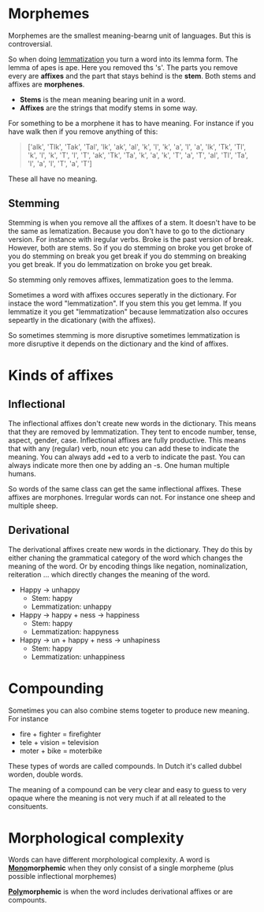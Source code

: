# Morphemes
Morphemes are the smallest meaning-bearng unit of languages. But this is controversial. 

So when doing [lemmatization](Lemma.md) you turn a word into its lemma form. The lemma of apes is ape. Here you removed ths 's'. The parts you remove every are **affixes** and the part that stays behind is the **stem**. Both stems and affixes are **morphenes**. 

- **Stems** is the mean meaning bearing unit in a word.
- **Affixes** are the strings that modify stems in some way.

For something to be a morphene it has to have meaning. For instance if you have walk then if you remove anything of this:  

>['alk', 'Tlk', 'Tak', 'Tal', 'lk', 'ak', 'al', 'k', 'l', 'k', 'a', 'l', 'a', 'lk', 'Tk', 'Tl', 'k', 'l', 'k', 'T', 'l', 'T', 'ak', 'Tk', 'Ta', 'k', 'a', 'k', 'T', 'a', 'T', 'al', 'Tl', 'Ta', 'l', 'a', 'l', 'T', 'a', 'T']

These all have no meaning. 

## Stemming

Stemming is when you remove all the affixes of a stem. It doesn't have to be the same as lematization. Because you don't have to go to the dictionary version. For instance with iregular verbs. Broke is the past version of break. However, both are stems. So if you do stemming on broke you get broke of you do stemming on break you get break if you do stemming on breaking you get break. If you do lemmatization on broke you get break. 

So stemming only removes affixes, lemmatization goes to the lemma. 

Sometimes a word with affixes occures seperatly in the dictionary. For instace the word "lemmatization". If you stem this you get lemma. If you lemmatize it you get "lemmatization" because lemmatization also occures sepeartly in the dicationary (with the affixes). 

So sometimes stemming is more disruptive sometimes lemmatization is more disruptive it depends on the dictionary and the kind of affixes. 

# Kinds of affixes

## Inflectional
The inflectional affixes don't create new words in the dictionary. This means that they are removed by lemmatization. They tent to encode number, tense, aspect, gender, case. Inflectional affixes are fully productive. This means that with any (regular) verb, noun etc you can add these to indicate the meaning. You can always add +ed to a verb to indicate the past. You can always indicate more then one by adding an -s. One  human multiple humans. 

So words of the same class can get the same inflectional affixes. These affixes are morphones. Irregular words can not. For instance one sheep and multiple sheep.

## Derivational 
The derivational affixes create new words in the dictionary. They do this by either chaning the grammatical category of the word which changes the meaning of the word. Or by encoding things like negation, nominalization, reiteration ... which directly changes the meaning of the word.

- Happy → unhappy 
	- Stem: happy
	- Lemmatization: unhappy
- Happy → happy + ness → happiness
	- Stem: happy
	- Lemmatization: happyness
- Happy → un + happy + ness → unhapiness 
	- Stem: happy
	- Lemmatization: unhappiness

# Compounding 
Sometimes you can also combine stems togeter to produce new meaning. For instance 
- fire + fighter = firefighter
- tele + vision = television
- moter + bike = moterbike

These types of words are called compounds. In Dutch it's called dubbel worden, double words. 

The meaning of a compound can be very clear and easy to guess to very opaque where the meaning is not very much if at all releated to the consituents.

# Morphological complexity
Words can have different morphological complexity. A word is <b><u>Mono</u>morphemic</b> when they only consist of a single morpheme (plus possible inflectional morphemes) 

<b><u>Poly</u>morphemic</b> is when the word includes derivational affixes or are compounts. 
